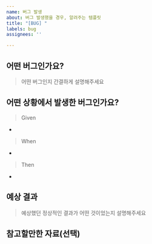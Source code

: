 ```yaml
---
name: 버그 발생
about: 버그 발생했을 경우, 알려주는 템플릿
title: "[BUG] "
labels: bug
assignees: ''

---
```


## 어떤 버그인가요?

> 어떤 버그인지 간결하게 설명해주세요

## 어떤 상황에서 발생한 버그인가요?

> Given

- 

> When

- 

> Then

- 

## 예상 결과

> 예상했던 정상적인 결과가 어떤 것이었는지 설명해주세요

## 참고할만한 자료(선택)
